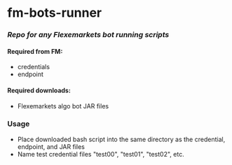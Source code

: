 # fm-bots-runner
### *Repo for any Flexemarkets bot running scripts*
#### Required from FM: 
* credentials
* endpoint
#### Required downloads: 
* Flexemarkets algo bot JAR files
### Usage
* Place downloaded bash script into the same directory as the credential, endpoint, and JAR files
* Name test credential files "test00", "test01", "test02", etc. 